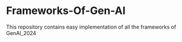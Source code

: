 # Frameworks-Of-Gen-AI
This repository contains easy implementation of all the frameworks of GenAI_2024
